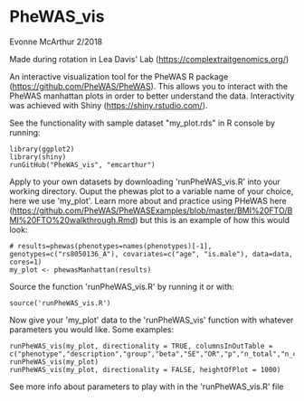 # PheWAS_vis

Evonne McArthur 2/2018

Made during rotation in Lea Davis' Lab (https://complextraitgenomics.org/)


An interactive visualization tool for the PheWAS R package (https://github.com/PheWAS/PheWAS). This allows you to interact with the PheWAS manhattan plots in order to better understand the data. Interactivity was achieved with Shiny (https://shiny.rstudio.com/).


See the functionality with sample dataset "my_plot.rds" in R console by running:
```
library(ggplot2)
library(shiny)
runGitHub("PheWAS_vis", "emcarthur")
```

Apply to your own datasets by downloading 'runPheWAS_vis.R' into your working directory.
Ouput the phewas plot to a variable name of your choice, here we use 'my_plot'. Learn more about and practice using PHeWAS here (https://github.com/PheWAS/PheWASExamples/blob/master/BMI%20FTO/BMI%20FTO%20walkthrough.Rmd) but this is an example of how this would look:

```
# results=phewas(phenotypes=names(phenotypes)[-1], genotypes=c("rs8050136_A"), covariates=c("age", "is.male"), data=data, cores=1)
my_plot <- phewasManhattan(results)
```
Source the function 'runPheWAS_vis.R' by running it or with:
```
source('runPheWAS_vis.R')
```
Now give your 'my_plot' data to the 'runPheWAS_vis' function with whatever parameters you would like. Some examples:
```
runPheWAS_vis(my_plot, directionality = TRUE, columnsInOutTable = c("phenotype","description","group","beta","SE","OR","p","n_total","n_cases","direction","size"))
runPheWAS_vis(my_plot)
runPheWAS_vis(my_plot, directionality = FALSE, heightOfPlot = 1000)
```
See more info about parameters to play with in the 'runPheWAS_vis.R' file
